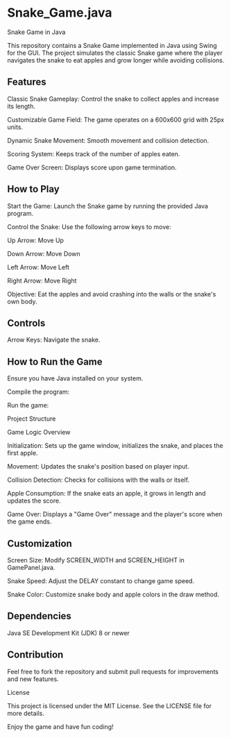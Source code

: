 # Snake_Game.java

Snake Game in Java

This repository contains a Snake Game implemented in Java using Swing for the GUI. The project simulates the classic Snake game where the player navigates the snake to eat apples and grow longer while avoiding collisions.

## Features

Classic Snake Gameplay: Control the snake to collect apples and increase its length.

Customizable Game Field: The game operates on a 600x600 grid with 25px units.

Dynamic Snake Movement: Smooth movement and collision detection.

Scoring System: Keeps track of the number of apples eaten.

Game Over Screen: Displays score upon game termination.

## How to Play

Start the Game: Launch the Snake game by running the provided Java program.

Control the Snake: Use the following arrow keys to move:

Up Arrow: Move Up

Down Arrow: Move Down

Left Arrow: Move Left

Right Arrow: Move Right

Objective: Eat the apples and avoid crashing into the walls or the snake's own body.

## Controls

Arrow Keys: Navigate the snake.

## How to Run the Game

Ensure you have Java installed on your system.

Compile the program:

Run the game:

Project Structure

Game Logic Overview

Initialization: Sets up the game window, initializes the snake, and places the first apple.

Movement: Updates the snake's position based on player input.

Collision Detection: Checks for collisions with the walls or itself.

Apple Consumption: If the snake eats an apple, it grows in length and updates the score.

Game Over: Displays a "Game Over" message and the player's score when the game ends.

## Customization

Screen Size: Modify SCREEN_WIDTH and SCREEN_HEIGHT in GamePanel.java.

Snake Speed: Adjust the DELAY constant to change game speed.

Snake Color: Customize snake body and apple colors in the draw method.

## Dependencies

Java SE Development Kit (JDK) 8 or newer

## Contribution

Feel free to fork the repository and submit pull requests for improvements and new features.

License

This project is licensed under the MIT License. See the LICENSE file for more details.

Enjoy the game and have fun coding!
